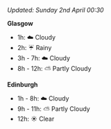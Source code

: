 *Updated: Sunday 2nd April 00:30*

**Glasgow**

* 1h: :cloud: Cloudy
* 2h: :umbrella: Rainy
* 3h - 7h: :cloud: Cloudy
* 8h - 12h: :partly_sunny: Partly Cloudy

**Edinburgh**

* 1h - 8h: :cloud: Cloudy
* 9h - 11h: :partly_sunny: Partly Cloudy
* 12h: :sunny: Clear
